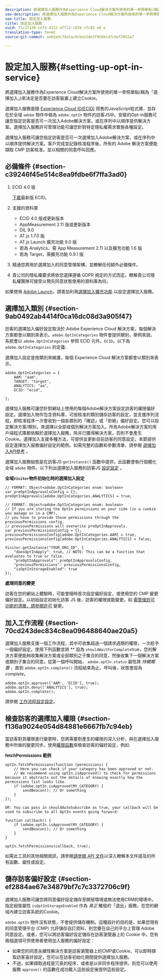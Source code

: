 ```yaml
---
description: 將選擇加入服務作為Experience Cloud解決方案所使用的單一參照單點(稱為「選擇加入」)來決定是否要在訪客裝置上建立Cookie。
seo-description: 將選擇加入服務作為Experience Cloud解決方案所使用的單一參照單點(稱為「選擇加入」)來決定是否要在訪客裝置上建立Cookie。
seo-title: 設定加入服務
title: 設定加入服務
uuid: f1c27139-cef2-4122-aff12-c839 cfc82 e6 e
translation-type: tm+mt
source-git-commit: ae65e9c7da5ac9cbe22de3f956bcd7cbef2052a7

---
```



# 設定加入服務{#setting-up-opt-in-service}

將選擇加入服務作為Experience Cloud解決方案所使用的單一參照單點(稱為「選擇加入」)來決定是否要在訪客裝置上建立Cookie。

選擇加入服務是隨 [Experience Cloud ID(ECID)](https://marketing.adobe.com/resources/help/en_US/mcvid/) 搭售的JavaScript程式庫，並存在於全域 `adobe` 物件中做為 `adobe.optIn` 物件的訪客JS中。安裝的Opt-in服務可讓您指定訪客是否可一次加入Adobe解決方案，或在序列中以順序提供解決方案。選擇加入服務許可管理功能可讓您針對特定隱私權需求實施各種設定。

選擇加入服務可讓您指定訪客是否可一次選擇加入Adobe解決方案，或在序列中以順序提供解決方案。客戶完成並記錄核准程序後，所有的 Adobe 解決方案便能擷取 CMP 訪客核准，並以相關的同意呼叫回應。

## 必備條件 {#section-c39246f45e514c8ea9fdbe6f7ffa3ad0}

1. ECID 4.0 版

   [下載](https://github.com/Adobe-Marketing-Cloud/id-service/releases)最新版 ECID。

1. 支援的資料庫

   * ECID 4.0 版或更新版本
   * AppMeasurement 2.11 版或更新版本
   * DIL 9.0
   * AT.js 1.7.0 版
   * AT.js Launch 擴充功能 9.0 版
   * 若為 Analytics，需 App Measurement 2.11 以及擴充功能 1.6 版
   * 若為 Target，需擴充功能 0.9.1 版

1. 精通您將用於選擇加入的同意管理架構，並瞭解任何額外必備條件。

   <!--
   For IAB, see here for additional pre-reqs.
   -->

1. 貴公司的隱私權要求將依您選擇遵循 GDPR 規定的方式而定。瞭解貴公司隱私權團隊可接受以預先同意狀態使用的資料庫為何。

如果使用 [Adobe Launch](https://docs.adobelaunch.com/)，請善加利用[選擇加入擴充功能](../../mcvid-implementation-guides/opt-in-service/launch.md) 以設定選擇加入服務。

## 選擇加入類別 {#section-9ab0492ab4414f0ca16dc08d3a905f47}

訪客的選擇加入偏好設定取決於 Adobe Experience Cloud 解決方案，每個解決方案都會以類別來表示。`adobe.OptInCategories` 物件會提供類別，舉例來說，系統會以 `adobe.OptInCategories` 參照 ECID 元件。`ECID`。以下為 `adobe.OptInCategories` 的定義:

選擇加入設定是按類別來維護，每個 Experience Cloud 解決方案都會以類別來表示。

```
adobe.OptInCategories = { 
    AAM: "aam", 
    TARGET: "target",  
    ANALYTICS: "aa", 
    ECID: "ecid", 
     
};
```

選擇加入服務可讓您針對網站上使用的每個Adobe解決方案設定訪客的權限偏好設定。選擇加入物件包含資料庫，可按核准的類別儲存訪客的設定，並支援序列流程，即核准程序一次會收到一個各類別的「確認」或「拒絕」偏好設定。您可以設定解決方案/類別，來選擇以全部或個別解決方案加入。所有Adobe解決方案的用戶端程式庫都依賴於選擇加入服務，除非已獲得解決方案，否則不會產生Cookie。選擇加入支援多種方法，可提供並更新目前訪客的同意設定。本節提供設定選擇加入服務偏好設定的範例。如需完整的函數和參數清單，請參閱 [選擇加入API參考](../../mcvid-implementation-guides/opt-in-service/api.md#reference-4f30152333dd4990ab10c1b8b82fc867) 。

選擇加入服務組態是在訪客JS `getInstance()` 函數中提供，此函數會執行個體化全域 `adobe` 物件。以下列出選擇加入服務的訪客JS [設定設定](../../mcvid-implementation-guides/opt-in-service/api.md#section-d66018342baf401389f248bb381becbf) 。

**全域`Visitor`物件初始化時的選擇加入設定**

```
// FORMAT: Object<adobe.OptInCategories enum: boolean> 
var preOptInApprovalsConfig = {}; 
preOptInApprovals[adobe.OptInCategories.ANALYTICS] = true; 
  
// FORMAT: Object<adobe.OptInCategories enum: boolean> 
// If you are storing the OptIn permissions on your side (in a cookie you manage or in a CMP), 
// you have to provide those permissions through the previousPermissions config. 
// previousPermissions will overwrite preOptInApprovals. 
var previousPermissionsConfig = {}; 
previousPermissionsConfig[adobe.OptInCategories.AAM] = true; 
previousPermissionsConfig[adobe.OptInCategories.ANALYTICS] = false; 
  
Visitor.getInstance("YOUR_ORG_ID", { 
    "doesOptInApply": true, // NOTE: This can be a function that evaluates to true or false. 
    "preOptInApprovals": preOptInApprovalsConfig, 
    "previousPermissions": previousPermissionsConfig, 
    "isOptInStorageEnabled": true 
});
```

**處理同意的變更**

訪客在您的網站上體驗時，可能會隨時首次設定偏好設定，或使用您的 CMP 變更偏好設定。以初始設定初始化訪客 JS 後，訪客的權限就能變更。如 [需管理許可功能的清單，請參閱許可](../../mcvid-implementation-guides/opt-in-service/api.md#section-c3d85403ff0d4394bd775c39f3d001fc) 變更。

<!--
<p> *** <b>sample code block </b>*** </p>
-->

## 加入工作流程 {#section-70cd243dec834c8ea096488640ae20a5}

選擇加入服務支援一個工作流程，其中可收集超過一個請求週期的權限，一次給予一個偏好設定。使用下列函數並將 ** 設為 `shouldWaitForComplete`true，您的解決方案便能夠收集解決方案或全部類別之子集合的同意，然後收集下一個解決方案或類別子集合的同意。從第一個呼叫開始， `adobe.optIn.status` 屬性將 *持續擱置* ，直到 `adobe.optIn.complete()` 流程結束為止。呼叫後，狀態會設為 *complete*。

```
adobe.optIn.approve(['AAM', 'ECID'], true); 
adobe.optIn.deny(['ANALYTICS'], true); 
adobe.optIn.complete();
```

請參閱 [工作流程設定設定](../../mcvid-implementation-guides/opt-in-service/api.md#section-2c5adfa5459c4e72b96d2693123a53c2)。

## 檢查訪客的選擇加入權限 {#section-f136a9024e054d84881e6667fb7c94eb}

當訪客對其權限進行變更時，您將需要對產生的權限的深入分析，與在選擇加入服務中所做的變更同步。使用[權限函數](../../mcvid-implementation-guides/opt-in-service/api.md#section-7fe57279b5b44b4f8fe47e336df60155)來檢查訪客的偏好設定，例如:

**fetchPermissions 範例**

```
optIn.fetchPermissions(function (permissions) { 
    // Here you can check if your category has been approved or not. 
    // We recommend using optIn.isApproved() to check for permissions because it abstracts out the details of knowing exactly how the permissions list looks like. 
    if (adobe.optIn.isApproved(MY_CATEGORY) { 
        sendBeacon(); // Or something 
    } 
});

OR: You can pass in shouldAutoSubscribe as true, your callback will be used to subscribe to all OptIn events going forward:

function callback() { 
    if (adobe.optIn.isApproved(MY_CATEGORY) { 
        sendBeacon(); // Or something 
    } 
}

optIn.fetchPermissions(callback, true);
```

如需此工具的其他相關資訊，請參閱[請參閱 API 文件](../../mcvid-implementation-guides/opt-in-service/api.md#reference-4f30152333dd4990ab10c1b8b82fc867)以深入瞭解本文件提及的所有函數、屬性或設定。

## 儲存訪客偏好設定 {#section-ef2884ae67e34879bf7c7c3372706c9f}

選擇加入服務可讓您將同意偏好設定儲存至開發環境或無法使用CRM的環境中。指定組態屬性 `isOptInStorageEnabled` 作為 *真正* 觸發的「退出」服務，在您的網域內建立訪客系統的Cookie。

`adobe.optIn` 物件沒有狀態，不會提供儲存機制。這種設計的目的是，如果您現有的同意管理平台 (CMP) 允許儲存自訂資料，則您要在自己的平台上管理 Adobe 同意設定。或者，您可以將訪客偏好設定儲存在訪客瀏覽器上的 Cookie 中。您有兩個選項可供使用者使用加入服務的偏好設定：

* 如果您的同意永續性解決方案是訪客瀏覽器上的CMP或Cookie，可以即時擷取訪客喜好設定，您可以在訪客初始化期間提供選擇加入服務。
* 不過，如果擷取過程是冗長的程序，或者是以非同步程序提供，則您可以使用服務 `approve()` 的函數在成功載入這些設定後提供這些設定。

